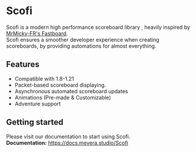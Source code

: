 # Scofi
Scofi is a modern high performance scoreboard library , heavily inspired by [MrMicky-FR's Fastboard](https://github.com/MrMicky-FR/FastBoard). </br>
Scofi ensures a smoother developer experience when creating scoreboards, by providing automations for almost everything.

## Features
- Compatible with 1.8-1.21
- Packet-based scoreboard displaying.
- Asynchronous automated scoreboard updates
- Animations (Pre-made & Customizable)
- Adventure support

## Getting started
Please visit our documentation to start using Scofi.</br>
**Documentation:** https://docs.mevera.studio/Scofi
